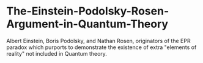 # The-Einstein-Podolsky-Rosen-Argument-in-Quantum-Theory
Albert Einstein, Boris Podolsky, and Nathan Rosen, originators of the EPR paradox which purports to demonstrate the existence of extra "elements of reality" not included in Quantum theory.
